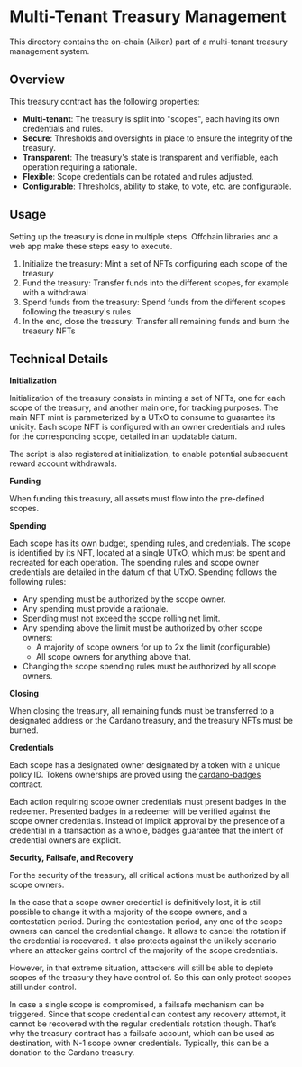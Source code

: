 # Multi-Tenant Treasury Management

This directory contains the on-chain (Aiken) part of a multi-tenant treasury management system.

## Overview

This treasury contract has the following properties:

- **Multi-tenant**: The treasury is split into "scopes", each having its own credentials and rules.
- **Secure**: Thresholds and oversights in place to ensure the integrity of the treasury.
- **Transparent**: The treasury's state is transparent and verifiable, each operation requiring a rationale.
- **Flexible**: Scope credentials can be rotated and rules adjusted.
- **Configurable**: Thresholds, ability to stake, to vote, etc. are configurable.

## Usage

Setting up the treasury is done in multiple steps.
Offchain libraries and a web app make these steps easy to execute.

1. Initialize the treasury:
   Mint a set of NFTs configuring each scope of the treasury
2. Fund the treasury:
   Transfer funds into the different scopes, for example with a withdrawal
3. Spend funds from the treasury:
   Spend funds from the different scopes following the treasury's rules
4. In the end, close the treasury:
   Transfer all remaining funds and burn the treasury NFTs

## Technical Details

**Initialization**

Initialization of the treasury consists in minting a set of NFTs,
one for each scope of the treasury, and another main one, for tracking purposes.
The main NFT mint is parameterized by a UTxO to consume to guarantee its unicity.
Each scope NFT is configured with an owner credentials
and rules for the corresponding scope, detailed in an updatable datum.

The script is also registered at initialization,
to enable potential subsequent reward account withdrawals.

**Funding**

When funding this treasury, all assets must flow into the pre-defined scopes.

**Spending**

Each scope has its own budget, spending rules, and credentials.
The scope is identified by its NFT, located at a single UTxO,
which must be spent and recreated for each operation.
The spending rules and scope owner credentials are detailed in the datum of that UTxO.
Spending follows the following rules:

- Any spending must be authorized by the scope owner.
- Any spending must provide a rationale.
- Spending must not exceed the scope rolling net limit.
- Any spending above the limit must be authorized by other scope owners:
  - A majority of scope owners for up to 2x the limit (configurable)
  - All scope owners for anything above that.
- Changing the scope spending rules must be authorized by all scope owners.

**Closing**

When closing the treasury, all remaining funds must be transferred
to a designated address or the Cardano treasury, and the treasury NFTs must be burned.

**Credentials**

Each scope has a designated owner designated by a token with a unique policy ID.
Tokens ownerships are proved using the [cardano-badges][badges] contract.

Each action requiring scope owner credentials must present badges in the redeemer.
Presented badges in a redeemer will be verified against the scope owner credentials.
Instead of implicit approval by the presence of a credential in a transaction as a whole,
badges guarantee that the intent of credential owners are explicit.

[badges]: https://github.com/mpizenberg/cardano-badges

**Security, Failsafe, and Recovery**

For the security of the treasury, all critical actions must be authorized by all scope owners.

In the case that a scope owner credential is definitively lost,
it is still possible to change it with a majority of the scope owners, and a contestation period.
During the contestation period, any one of the scope owners can cancel the credential change.
It allows to cancel the rotation if the credential is recovered.
It also protects against the unlikely scenario where an attacker gains control
of the majority of the scope credentials.

However, in that extreme situation, attackers will still be able to deplete
scopes of the treasury they have control of.
So this can only protect scopes still under control.

In case a single scope is compromised, a failsafe mechanism can be triggered.
Since that scope credential can contest any recovery attempt,
it cannot be recovered with the regular credentials rotation though.
That’s why the treasury contract has a failsafe account,
which can be used as destination, with N-1 scope owner credentials.
Typically, this can be a donation to the Cardano treasury.
